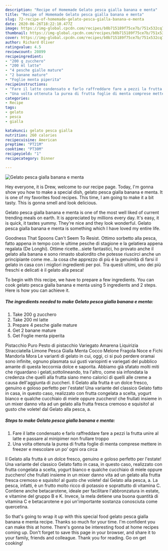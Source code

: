 ```yaml
---
description: "Recipe of Homemade Gelato pesca gialla banana e menta"
title: "Recipe of Homemade Gelato pesca gialla banana e menta"
slug: 72-recipe-of-homemade-gelato-pesca-gialla-banana-e-menta
date: 2020-06-26T18:22:10.477Z
image: https://img-global.cpcdn.com/recipes/b0b715189f75ce7b/751x532cq70/gelato-pesca-gialla-banana-e-menta-recipe-main-photo.jpg
thumbnail: https://img-global.cpcdn.com/recipes/b0b715189f75ce7b/751x532cq70/gelato-pesca-gialla-banana-e-menta-recipe-main-photo.jpg
cover: https://img-global.cpcdn.com/recipes/b0b715189f75ce7b/751x532cq70/gelato-pesca-gialla-banana-e-menta-recipe-main-photo.jpg
author: Richard Oliver
ratingvalue: 4.5
reviewcount: 20899
recipeingredient:
- "200 g zucchero"
- "200 ml latte"
- "4 pesche gialle mature"
- "2 banane mature"
- "Foglie menta piperita"
recipeinstructions:
- "Fare il latte condensato e farlo raffreddare fare a pezzi la frutta unire al latte e passare al minipimer non frullare troppo"
- "Una volta ottenuta la purea di frutta foglie di menta comprese mettere in freezer e mescolare un po’ ogni ora circa"
categories:
- Recipe
tags:
- gelato
- pesca
- gialla

katakunci: gelato pesca gialla 
nutrition: 260 calories
recipecuisine: American
preptime: "PT21M"
cooktime: "PT30M"
recipeyield: "1"
recipecategory: Dinner

---
```



![Gelato pesca gialla banana e menta](https://img-global.cpcdn.com/recipes/b0b715189f75ce7b/751x532cq70/gelato-pesca-gialla-banana-e-menta-recipe-main-photo.jpg)

Hey everyone, it is Drew, welcome to our recipe page. Today, I'm gonna show you how to make a special dish, gelato pesca gialla banana e menta. It is one of my favorites food recipes. This time, I am going to make it a bit tasty. This is gonna smell and look delicious.

Gelato pesca gialla banana e menta is one of the most well liked of current trending meals on earth. It is appreciated by millions every day. It's easy, it is quick, it tastes yummy. They're nice and they look wonderful. Gelato pesca gialla banana e menta is something which I have loved my entire life.

Goodness That Spoons Can&#39;t Seem To Resist. Ottimo sorbetto alla pesca, fatto appena in tempo con le ultime pesche di stagione e la gelatiera appena regalata (De Longhi). Ottime ricette…siete fantastici, ho provato anche il gelato alla banana e sono rimasto sbalordito che potesse riuscirci anche un principiante come me…la cosa che apprezzo di più é la genuinità di farsi il gelato in casa con i migliori ingredienti per poi. Tra questi ultimi, uno dei più freschi e delicati è il gelato alla pesca!


To begin with this recipe, we have to prepare a few ingredients. You can cook gelato pesca gialla banana e menta using 5 ingredients and 2 steps. Here is how you can achieve it.

<!--inarticleads1-->

##### The ingredients needed to make Gelato pesca gialla banana e menta:

1. Take 200 g zucchero
1. Take 200 ml latte
1. Prepare 4 pesche gialle mature
1. Get 2 banane mature
1. Get Foglie menta piperita


Pistacchio Puro Pesto di pistacchio Variegato Amarena Liquirizia Stracciatella Limone Pesca Gialla Menta Cocco Melone Fragola Noce e Fichi Mandorla Mora Le varianti di gelato in cui, oggi, ci si può perdere oramai sono infinite, ognuno plasmata sui gusti variopinti e variegati del pubblico amante di questa leccornia dolce e saporita. Abbiamo già sfatato molti miti che riguardano i gelati,sottolineando, tra l&#39;altro, come sia infondata la credenza che quelli alla frutta siano meno calorici di quelli alle creme a causa dell&#39;aggiunta di zuccheri. Il Gelato alla frutta è un dolce fresco, genuino e goloso perfetto per l&#39;estate! Una variante del classico Gelato fatto in casa, in questo caso, realizzato con frutta congelata a scelta, yogurt bianco e qualche cucchiaio di miele oppure zucchero! che frullati insieme in un mixer danno vita ad un gelato alla frutta fresca cremoso e squisito! al gusto che volete! dal Gelato alla pesca, a. 

<!--inarticleads2-->

##### Steps to make Gelato pesca gialla banana e menta:

1. Fare il latte condensato e farlo raffreddare fare a pezzi la frutta unire al latte e passare al minipimer non frullare troppo
1. Una volta ottenuta la purea di frutta foglie di menta comprese mettere in freezer e mescolare un po’ ogni ora circa


Il Gelato alla frutta è un dolce fresco, genuino e goloso perfetto per l&#39;estate! Una variante del classico Gelato fatto in casa, in questo caso, realizzato con frutta congelata a scelta, yogurt bianco e qualche cucchiaio di miele oppure zucchero! che frullati insieme in un mixer danno vita ad un gelato alla frutta fresca cremoso e squisito! al gusto che volete! dal Gelato alla pesca, a. La pesca, infatti, è un frutto molto ricco di potassio e soprattutto di vitamina C. Contiene anche betacarotene, ideale per facilitare l&#39;abbronzatura in estate, e vitamine del gruppo B e K. Invece, la mela detiene una buona quantità di vitamina C e betacarotene e poi un&#39;importante sostanza conosciuta come quercetina. 

So that's going to wrap it up with this special food gelato pesca gialla banana e menta recipe. Thanks so much for your time. I'm confident you can make this at home. There's gonna be interesting food at home recipes coming up. Don't forget to save this page in your browser, and share it to your family, friends and colleague. Thank you for reading. Go on get cooking!

